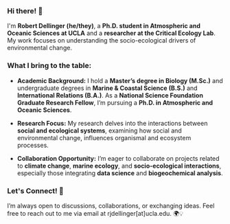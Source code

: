 ### Hi there! 👋

I'm **Robert Dellinger (he/they)**, a **Ph.D. student in Atmospheric and Oceanic Sciences at UCLA** and a **researcher at the Critical Ecology Lab**. My work focuses on understanding the socio-ecological drivers of environmental change.

### What I bring to the table:

- **Academic Background:** I hold a **Master’s degree in Biology (M.Sc.)** and undergraduate degrees in **Marine & Coastal Science (B.S.)** and **International Relations (B.A.)**. As a **National Science Foundation Graduate Research Fellow**, I’m pursuing a **Ph.D. in Atmospheric and Oceanic Sciences**.

- **Research Focus:** My research delves into the interactions between **social and ecological systems**, examining how social and environmental change, influences organismal and ecosystem processes.

- **Collaboration Opportunity:** I’m eager to collaborate on projects related to **climate change**, **marine ecology**, and **socio-ecological interactions**, especially those integrating **data science** and **biogeochemical analysis**.

### Let's Connect! 🌟

I’m always open to discussions, collaborations, or exchanging ideas. Feel free to reach out to me via email at rjdellinger[at]ucla.edu. 🌍💡

